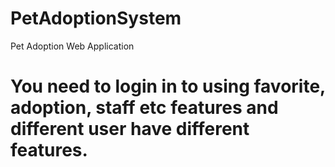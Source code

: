 # PetAdoptionSystem
Pet Adoption Web Application

# You need to login in to using favorite, adoption, staff etc features and different user have different features.
